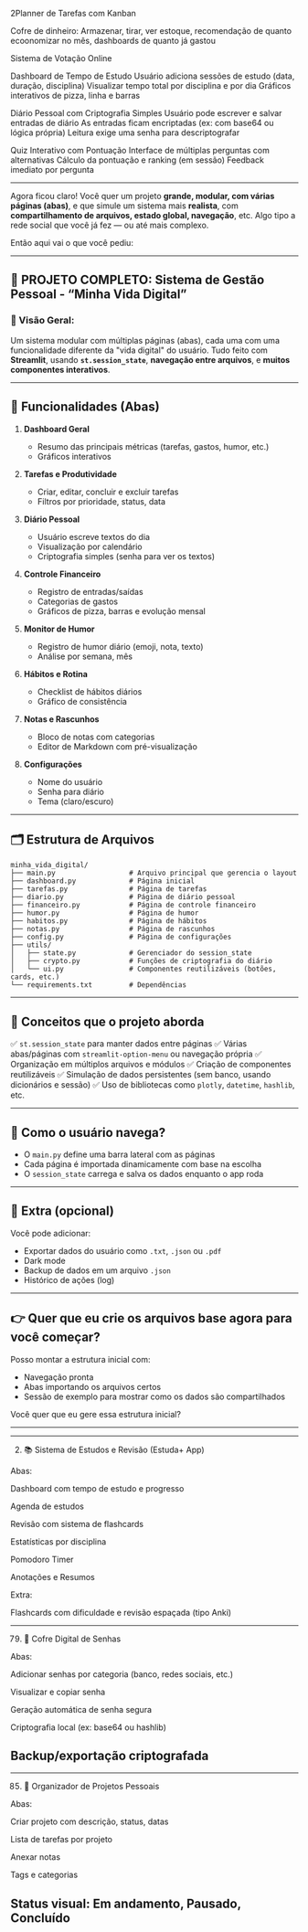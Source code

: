 2Planner de Tarefas com Kanban

Cofre de dinheiro: Armazenar, tirar, ver estoque, recomendação de quanto ecoonomizar no mês, dashboards de quanto já gastou

Sistema de Votação Online

Dashboard de Tempo de Estudo
    Usuário adiciona sessões de estudo (data, duração, disciplina)
    Visualizar tempo total por disciplina e por dia
    Gráficos interativos de pizza, linha e barras

Diário Pessoal com Criptografia Simples
    Usuário pode escrever e salvar entradas de diário
    As entradas ficam encriptadas (ex: com base64 ou lógica própria)
    Leitura exige uma senha para descriptografar

Quiz Interativo com Pontuação
    Interface de múltiplas perguntas com alternativas
    Cálculo da pontuação e ranking (em sessão)
    Feedback imediato por pergunta



--------------------------------------------------------------------------------------------------------
Agora ficou claro! Você quer um projeto **grande, modular, com várias páginas (abas)**, e que simule um sistema mais **realista**, com **compartilhamento de arquivos, estado global, navegação**, etc. Algo tipo a rede social que você já fez — ou até mais complexo.

Então aqui vai o que você pediu:

---

## 💼 **PROJETO COMPLETO: Sistema de Gestão Pessoal - “Minha Vida Digital”**

### 🧩 Visão Geral:

Um sistema modular com múltiplas páginas (abas), cada uma com uma funcionalidade diferente da "vida digital" do usuário. Tudo feito com **Streamlit**, usando **`st.session_state`**, **navegação entre arquivos**, e **muitos componentes interativos**.

---

## 🔧 Funcionalidades (Abas)

1. **Dashboard Geral**

   * Resumo das principais métricas (tarefas, gastos, humor, etc.)
   * Gráficos interativos

2. **Tarefas e Produtividade**

   * Criar, editar, concluir e excluir tarefas
   * Filtros por prioridade, status, data

3. **Diário Pessoal**

   * Usuário escreve textos do dia
   * Visualização por calendário
   * Criptografia simples (senha para ver os textos)

4. **Controle Financeiro**

   * Registro de entradas/saídas
   * Categorias de gastos
   * Gráficos de pizza, barras e evolução mensal

5. **Monitor de Humor**

   * Registro de humor diário (emoji, nota, texto)
   * Análise por semana, mês

6. **Hábitos e Rotina**

   * Checklist de hábitos diários
   * Gráfico de consistência

7. **Notas e Rascunhos**

   * Bloco de notas com categorias
   * Editor de Markdown com pré-visualização

8. **Configurações**

   * Nome do usuário
   * Senha para diário
   * Tema (claro/escuro)

---

## 🗂️ Estrutura de Arquivos

```text
minha_vida_digital/
├── main.py                  # Arquivo principal que gerencia o layout
├── dashboard.py             # Página inicial
├── tarefas.py               # Página de tarefas
├── diario.py                # Página de diário pessoal
├── financeiro.py            # Página de controle financeiro
├── humor.py                 # Página de humor
├── habitos.py               # Página de hábitos
├── notas.py                 # Página de rascunhos
├── config.py                # Página de configurações
├── utils/
│   ├── state.py             # Gerenciador do session_state
│   ├── crypto.py            # Funções de criptografia do diário
│   └── ui.py                # Componentes reutilizáveis (botões, cards, etc.)
└── requirements.txt         # Dependências
```

---

## 🧠 Conceitos que o projeto aborda

✅ `st.session_state` para manter dados entre páginas
✅ Várias abas/páginas com `streamlit-option-menu` ou navegação própria
✅ Organização em múltiplos arquivos e módulos
✅ Criação de componentes reutilizáveis
✅ Simulação de dados persistentes (sem banco, usando dicionários e sessão)
✅ Uso de bibliotecas como `plotly`, `datetime`, `hashlib`, etc.

---

## 🔄 Como o usuário navega?

* O `main.py` define uma barra lateral com as páginas
* Cada página é importada dinamicamente com base na escolha
* O `session_state` carrega e salva os dados enquanto o app roda

---

## 🌟 Extra (opcional)

Você pode adicionar:

* Exportar dados do usuário como `.txt`, `.json` ou `.pdf`
* Dark mode
* Backup de dados em um arquivo `.json`
* Histórico de ações (log)

---

## 👉 Quer que eu crie os arquivos base agora para você começar?

Posso montar a estrutura inicial com:

* Navegação pronta
* Abas importando os arquivos certos
* Sessão de exemplo para mostrar como os dados são compartilhados

Você quer que eu gere essa estrutura inicial?

--------------------------------------------------------------------------------------------------------




--------------------------------------------------------------------------------------------------------
2. 📚 Sistema de Estudos e Revisão (Estuda+ App)

Abas:

Dashboard com tempo de estudo e progresso

Agenda de estudos

Revisão com sistema de flashcards

Estatísticas por disciplina

Pomodoro Timer

Anotações e Resumos

Extra:

Flashcards com dificuldade e revisão espaçada (tipo Anki)



--------------------------------------------------------------------------------------------------------
79. 🔐 Cofre Digital de Senhas

Abas:

Adicionar senhas por categoria (banco, redes sociais, etc.)

Visualizar e copiar senha

Geração automática de senha segura

Criptografia local (ex: base64 ou hashlib)

Backup/exportação criptografada
--------------------------------------------------------------------------------------------------------


--------------------------------------------------------------------------------------------------------
85. 📂 Organizador de Projetos Pessoais

Abas:

Criar projeto com descrição, status, datas

Lista de tarefas por projeto

Anexar notas

Tags e categorias

Status visual: Em andamento, Pausado, Concluído
--------------------------------------------------------------------------------------------------------
